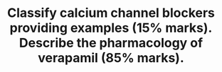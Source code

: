 ---
title: "Classify calcium channel blockers providing examples (15% marks). Describe the pharmacology of verapamil (85% marks)."
entityType: SAQ
exam: PEX
college: CICM
year: 2022
sitting: B
question: 08
passRate: 35
EC_expectedDomains:
- "classification of calcium channel blockers"
- "A basic understanding of the common features of verapamil (indeed most of these are common to the calcium channel blockers as a group) in clinical practice and toxicology"
EC_extraCredit:
- "relevant examples with their classification"
EC_errorsCommon:
- "Marks allocated to dosing and presentation were not gained for writing that it is available as tablets or as a clear colourless solution, unless relevant information was given."
- "Many candidates listed neuropsychiatric effects of verapamil, which are not a feature normally associated with calcium channel blockers."
- "Many also listed QT prolongation among its effects, which is not listed in the standard texts and is the opposite to the true effect."
- "in some papers there appeared to be a contradiction between the effect of Verapamil on the cardiac action potential and the detail provided about the drugs clinical effects, these answers demonstrated a lack of solidity in the understanding of the underlying physiology."
---